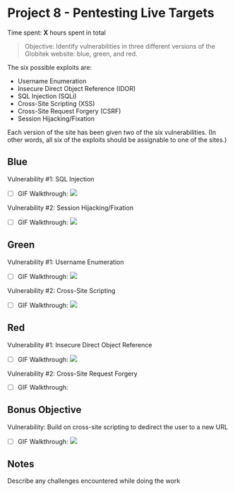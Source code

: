 # Project 8 - Pentesting Live Targets

Time spent: **X** hours spent in total

> Objective: Identify vulnerabilities in three different versions of the Globitek website: blue, green, and red.

The six possible exploits are:
* Username Enumeration
* Insecure Direct Object Reference (IDOR)
* SQL Injection (SQLi)
* Cross-Site Scripting (XSS)
* Cross-Site Request Forgery (CSRF)
* Session Hijacking/Fixation

Each version of the site has been given two of the six vulnerabilities. (In other words, all six of the exploits should be assignable to one of the sites.)

## Blue

Vulnerability #1: SQL Injection
  - [ ] GIF Walkthrough: ![](https://i.imgur.com/PlGJagH.gif)

Vulnerability #2: Session Hijacking/Fixation
  - [ ] GIF Walkthrough: ![](https://i.imgur.com/MJgbz9K.gif)


## Green

Vulnerability #1: Username Enumeration
  - [ ] GIF Walkthrough: ![](https://i.imgur.com/BqJcyXR.gif)

Vulnerability #2: Cross-Site Scripting
  - [ ] GIF Walkthrough: ![](https://i.imgur.com/esx4HyK.gif)


## Red

Vulnerability #1: Insecure Direct Object Reference
  - [ ] GIF Walkthrough: ![](https://i.imgur.com/dOBXRlO.gif)

Vulnerability #2: Cross-Site Request Forgery
  - [ ] GIF Walkthrough: ![]()


## Bonus Objective

Vulnerability: Build on cross-site scripting to dedirect the user to a new URL
  - [ ] GIF Walkthrough: ![](https://i.imgur.com/NMNsFw7.gif)


## Notes

Describe any challenges encountered while doing the work
